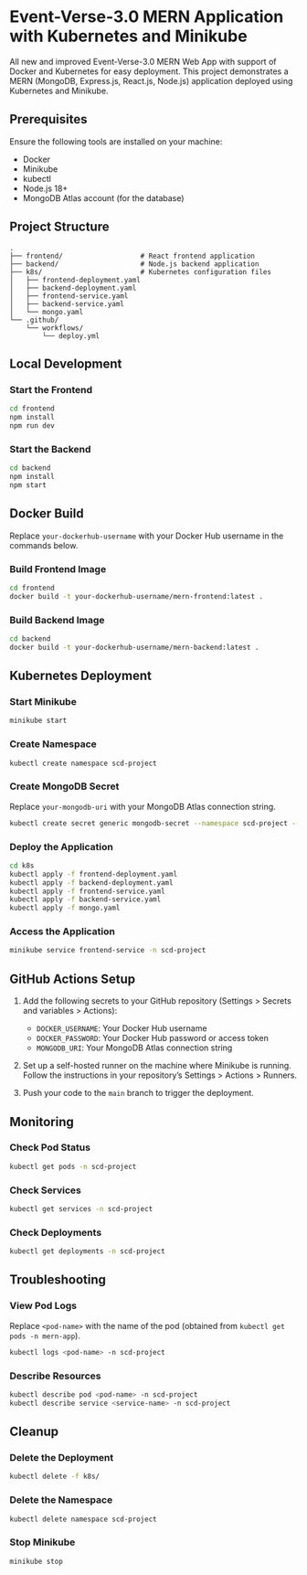 # Event-Verse-3.0 MERN Application with Kubernetes and Minikube

All new and improved Event-Verse-3.0 MERN Web App with support of Docker and Kubernetes for easy deployment. This project demonstrates a MERN (MongoDB, Express.js, React.js, Node.js) application deployed using Kubernetes and Minikube.

## Prerequisites

Ensure the following tools are installed on your machine:

- Docker
- Minikube
- kubectl
- Node.js 18+
- MongoDB Atlas account (for the database)

## Project Structure

```plaintext
.
├── frontend/                   # React frontend application
├── backend/                    # Node.js backend application
├── k8s/                        # Kubernetes configuration files
│   ├── frontend-deployment.yaml
│   ├── backend-deployment.yaml
│   ├── frontend-service.yaml
│   ├── backend-service.yaml
│   └── mongo.yaml
└── .github/
    └── workflows/
        └── deploy.yml
```

## Local Development

### Start the Frontend

```bash
cd frontend
npm install
npm run dev
```

### Start the Backend

```bash
cd backend
npm install
npm start
```

## Docker Build

Replace `your-dockerhub-username` with your Docker Hub username in the commands below.

### Build Frontend Image

```bash
cd frontend
docker build -t your-dockerhub-username/mern-frontend:latest .
```

### Build Backend Image

```bash
cd backend
docker build -t your-dockerhub-username/mern-backend:latest .
```

## Kubernetes Deployment

### Start Minikube

```bash
minikube start
```

### Create Namespace

```bash
kubectl create namespace scd-project
```

### Create MongoDB Secret

Replace `your-mongodb-uri` with your MongoDB Atlas connection string.

```bash
kubectl create secret generic mongodb-secret --namespace scd-project --from-literal=uri=your-mongodb-uri
```

### Deploy the Application

```bash
cd k8s
kubectl apply -f frontend-deployment.yaml
kubectl apply -f backend-deployment.yaml
kubectl apply -f frontend-service.yaml
kubectl apply -f backend-service.yaml
kubectl apply -f mongo.yaml
```

### Access the Application

```bash
minikube service frontend-service -n scd-project
```

## GitHub Actions Setup

1. Add the following secrets to your GitHub repository (Settings &gt; Secrets and variables &gt; Actions):

   - `DOCKER_USERNAME`: Your Docker Hub username
   - `DOCKER_PASSWORD`: Your Docker Hub password or access token
   - `MONGODB_URI`: Your MongoDB Atlas connection string

2. Set up a self-hosted runner on the machine where Minikube is running. Follow the instructions in your repository’s Settings &gt; Actions &gt; Runners.

3. Push your code to the `main` branch to trigger the deployment.

## Monitoring

### Check Pod Status

```bash
kubectl get pods -n scd-project
```

### Check Services

```bash
kubectl get services -n scd-project
```

### Check Deployments

```bash
kubectl get deployments -n scd-project
```

## Troubleshooting

### View Pod Logs

Replace `<pod-name>` with the name of the pod (obtained from `kubectl get pods -n mern-app`).

```bash
kubectl logs <pod-name> -n scd-project
```

### Describe Resources

```bash
kubectl describe pod <pod-name> -n scd-project
kubectl describe service <service-name> -n scd-project
```

## Cleanup

### Delete the Deployment

```bash
kubectl delete -f k8s/
```

### Delete the Namespace

```bash
kubectl delete namespace scd-project
```

### Stop Minikube

```bash
minikube stop
```
